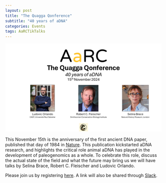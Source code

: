 ```yaml
---
layout: post
title: "The Quagga Qonference"
subtitle: "40 years of aDNA"
categories: Events
tags: AaRCTikTalks
---
```

![Quagga Qonference poster](/assets/media/event_images/QuaggaQonference.png "Quagga Qonference poster")

This November 15th is the anniversary of the first ancient DNA paper, published that day of 1984 in [Nature](https://www.nature.com/articles/312282a0). This publication kickstarted aDNA research, and highlights the 
critical role animal aDNA has played in the development of paleogenomics as a whole. To celebrate this role, discuss the actual state of the field and what the future may bring us we will have talks by Selina Brace, 
Robert C. Fleischer and Ludovic Orlando. 

Please join us by registering [here](https://docs.google.com/forms/d/e/1FAIpQLSfq4BUmArgA96iWjm71ocQwbosLZRNb72rZK8Oky1RCnJsGNw/viewform). A link will also be shared through [Slack](https://join.slack.com/t/aarc-8tg1497/shared_invite/zt-2evac9tqu-GXoU0UsmLbI4mIsS91XMcw). 
